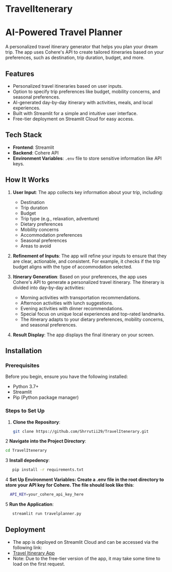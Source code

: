 # TravelItenerary

# AI-Powered Travel Planner

A personalized travel itinerary generator that helps you plan your dream trip. The app uses Cohere's API to create tailored itineraries based on your preferences, such as destination, trip duration, budget, and more.

## Features

- Personalized travel itineraries based on user inputs.
- Option to specify trip preferences like budget, mobility concerns, and seasonal preferences.
- AI-generated day-by-day itinerary with activities, meals, and local experiences.
- Built with Streamlit for a simple and intuitive user interface.
- Free-tier deployment on Streamlit Cloud for easy access.

## Tech Stack

- **Frontend**: Streamlit
- **Backend**: Cohere API
- **Environment Variables**: `.env` file to store sensitive information like API keys.

## How It Works

1. **User Input**: 
   The app collects key information about your trip, including:
   - Destination
   - Trip duration
   - Budget
   - Trip type (e.g., relaxation, adventure)
   - Dietary preferences
   - Mobility concerns
   - Accommodation preferences
   - Seasonal preferences
   - Areas to avoid

2. **Refinement of Inputs**: 
   The app will refine your inputs to ensure that they are clear, actionable, and consistent. For example, it checks if the trip budget aligns with the type of accommodation selected.

3. **Itinerary Generation**: 
   Based on your preferences, the app uses Cohere's API to generate a personalized travel itinerary. The itinerary is divided into day-by-day activities:
   - Morning activities with transportation recommendations.
   - Afternoon activities with lunch suggestions.
   - Evening activities with dinner recommendations.
   - Special focus on unique local experiences and top-rated landmarks.
   - The itinerary adapts to your dietary preferences, mobility concerns, and seasonal preferences.

4. **Result Display**: 
   The app displays the final itinerary on your screen.

## Installation

### Prerequisites
Before you begin, ensure you have the following installed:
- Python 3.7+
- Streamlit
- Pip (Python package manager)

### Steps to Set Up

1. **Clone the Repository**:
   ```bash
   git clone https://github.com/Shrrutii29/TravelItenerary.git
   ```
2  **Navigate into the Project Directory**:
   ```bash
   cd TravelItenerary
   ```
3  **Install depedency**:
   ```bash
      pip install -r requirements.txt
   ```
4 **Set Up Environment Variables: Create a .env file in the root directory to store your API key for Cohere. The file should look like this**:
  ```bash
    API_KEY=your_cohere_api_key_here
   ```
5 **Run the Application**:
   ```bash
      streamlit run travelplanner.py
   ```

## Deployment
- The app is deployed on Streamlit Cloud and can be accessed via the following link:
- [Travel Itinerary App](https://travelitenerary-rahegdrxcpl8krjgrvae5m.streamlit.app/)
- Note: Due to the free-tier version of the app, it may take some time to load on the first request.
